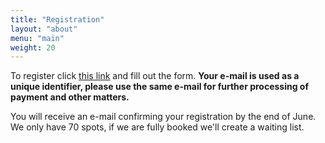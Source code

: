 ```yaml
---
title: "Registration"
layout: "about"
menu: "main"
weight: 20
---
```


To register click [this link](https://docs.google.com/forms/d/e/1FAIpQLSfsOg_2qTy_lKyzS_X1agWjY53NtoGNYS3NHmdYFbGVZElZXg/viewform?usp=sf_link) and fill out the form. **Your e-mail is used as a unique identifier, please use the same e-mail for further processing of payment and other matters.**

You will receive an e-mail confirming your registration by the end of June. We only have 70 spots, if we are fully booked we'll create a waiting list.
